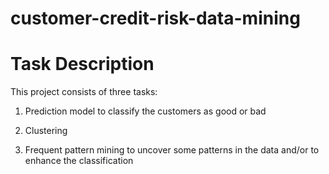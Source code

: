 # customer-credit-risk-data-mining

# Task Description

This project consists of three tasks:
1) Prediction model to classify the customers as good or bad

2) Clustering

3) Frequent pattern mining to uncover some patterns in the data and/or to enhance the classification
